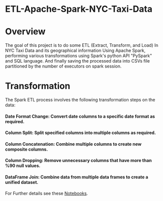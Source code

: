 # ETL-Apache-Spark-NYC-Taxi-Data

# Overview
The goal of this project is to do some ETL (Extract, Transform, and Load) In NYC Taxi Data and its geographical information Using Apache Spark, performing various transformations using Spark's python API "PySpark" and SQL language. And finally saving the processed data into CSVs file partitioned by the number of executors on spark session.

# Transformation

The Spark ETL process involves the following transformation steps on the  data:

#### Date Format Change: Convert date columns to a specific date format as required.
#### Column Split: Split specified columns into multiple columns as required.
#### Column Concatenation: Combine multiple columns to create new composite columns.
#### Column Dropping: Remove unnecessary columns that have more than %90 null values.
#### DataFrame Join: Combine data from multiple data frames to create a unified dataset.

For Further details see these [Notebooks](NYC_taxi_ETL1.ipynb).
